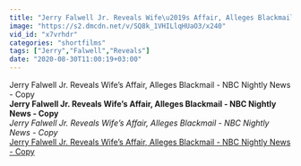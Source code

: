 ```yaml
---
title: "Jerry Falwell Jr. Reveals Wife\u2019s Affair, Alleges Blackmail - NBC Nightly News - Copy"
image: "https://s2.dmcdn.net/v/SQ8k_1VHILlqHUaO3/x240"
vid_id: "x7vrhdr"
categories: "shortfilms"
tags: ["Jerry","Falwell","Reveals"]
date: "2020-08-30T11:00:19+03:00"
---
```

Jerry Falwell Jr. Reveals Wife’s Affair, Alleges Blackmail - NBC Nightly News - Copy<br><b>Jerry Falwell Jr. Reveals Wife’s Affair, Alleges Blackmail - NBC Nightly News - Copy</b><br> <i>Jerry Falwell Jr. Reveals Wife’s Affair, Alleges Blackmail - NBC Nightly News - Copy</i><br> <u>Jerry Falwell Jr. Reveals Wife’s Affair, Alleges Blackmail - NBC Nightly News - Copy</u>

